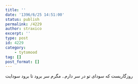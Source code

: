```yaml
---
title: ''
date: '1396/6/25 14:51:00'
status: publish
permalink: /4229
author: straxico
excerpt: ''
type: post
id: 4229
category:
    - tytomood
tag: []
post_format: []
---
```

روزگاریست که سودای تو در سر دارم.. مگرم سر برود تا برود سودایت